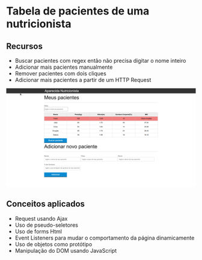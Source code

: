 # Tabela de pacientes de uma nutricionista

## Recursos
- Buscar pacientes com regex então não precisa digitar o nome inteiro
- Adicionar mais pacientes manualmente
- Remover pacientes com dois cliques
- Adicionar mais pacientes a partir de um HTTP Request

![Página](./assets/funcionamento.gif)

## Conceitos aplicados
- Request usando Ajax
- Uso de pseudo-seletores
- Uso de forms Html 
- Event Listeners para mudar o comportamento da página dinamicamente
- Uso de objetos como protótipo
- Manipulação do DOM usando JavaScript
